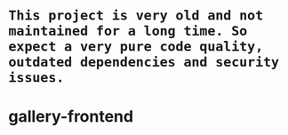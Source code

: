 # `This project is very old and not maintained for a long time. So expect a very pure code quality, outdated dependencies and security issues.`

# gallery-frontend
